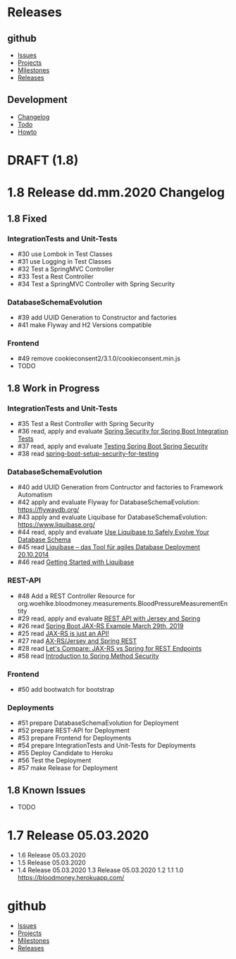 # Releases

## github
* [Issues](https://github.com/BloodMoneyApp/bloodmoney/issues)
* [Projects](https://github.com/BloodMoneyApp/bloodmoney/projects)
* [Milestones](https://github.com/BloodMoneyApp/bloodmoney/milestones)
* [Releases](https://github.com/BloodMoneyApp/bloodmoney/releases)

## Development
* [Changelog](docs/RELEASES.md)
* [Todo](docs/TODO.md)
* [Howto](docs/HOWTO.md)

# DRAFT (1.8)

# 1.8 Release dd.mm.2020 Changelog
## 1.8 Fixed
### IntegrationTests and Unit-Tests
* #30 use Lombok in Test Classes
* #31 use Logging in Test Classes
* #32 Test a SpringMVC Controller
* #33 Test a Rest Controller
* #34 Test a SpringMVC Controller with Spring Security
### DatabaseSchemaEvolution
* #39 add UUID Generation to Constructor and factories 
* #41 make Flyway and H2 Versions compatible
### Frontend
* #49 remove cookieconsent2/3.1.0/cookieconsent.min.js
* TODO
## 1.8 Work in Progress
### IntegrationTests and Unit-Tests
* #35 Test a Rest Controller with Spring Security
* #36 read, apply and evaluate [Spring Security for Spring Boot Integration Tests](https://www.baeldung.com/spring-security-integration-tests)
* #37 read, apply and evaluate [Testing Spring Boot Spring Security](https://www.codeflow.site/de/article/spring-security-integration-tests)
* #38 read [spring-boot-setup-security-for-testing](https://stackoverflow.com/questions/23335200/spring-boot-setup-security-for-testing)
### DatabaseSchemaEvolution
* #40 add UUID Generation from Contructor and factories to Framework Automatism
* #42 apply and evaluate Flyway for DatabaseSchemaEvolution: https://flywaydb.org/
* #43 apply and evaluate Liquibase for DatabaseSchemaEvolution: https://www.liquibase.org/
* #44 read, apply and evaluate [Use Liquibase to Safely Evolve Your Database Schema](https://www.baeldung.com/liquibase-refactor-schema-of-java-app)
* #45 read [Liquibase – das Tool für agiles Database Deployment 20.10.2014](https://blog.orbit.de/2014/10/20/liquibase-das-tool-fuer-agiles-database-deployment/)
* #46 read [Getting Started with Liquibase](https://www.liquibase.org/get_started/index.html)
### REST-API
* #48 Add a REST Controller Resource for org.woehlke.bloodmoney.measurements.BloodPressureMeasurementEntity
* #29 read, apply and evaluate [REST API with Jersey and Spring](https://www.baeldung.com/jersey-rest-api-with-spring)
* #26 read [Spring Boot JAX-RS Example March 29th, 2019](https://examples.javacodegeeks.com/enterprise-java/spring/boot/spring-boot-jax-rs-example/)
* #25 read [JAX-RS is just an API!](https://www.baeldung.com/jax-rs-spec-and-implementations)
* #27 read [AX-RS/Jersey and Spring REST](https://learnjava.co.in/jax-rs-vs-spring-rest/)
* #28 read [Let's Compare: JAX-RS vs Spring for REST Endpoints](https://developer.okta.com/blog/2017/08/09/jax-rs-vs-spring-rest-endpoints)
* #58 read [Introduction to Spring Method Security](https://www.baeldung.com/spring-security-method-security)
### Frontend
* #50 add bootwatch for bootstrap
### Deployments
* #51 prepare DatabaseSchemaEvolution for Deployment 
* #52 prepare REST-API for Deployment
* #53 prepare Frontend for Deployments
* #54 prepare IntegrationTests and Unit-Tests for Deployments
* #55 Deploy Candidate to Heroku
* #56 Test the Deployment
* #57 make Release for Deployment

## 1.8 Known Issues
* TODO


# 1.7 Release 05.03.2020 
* 1.6 Release 05.03.2020
* 1.5 Release 05.03.2020
* 1.4 Release 05.03.2020
1.3 Release 05.03.2020
1.2
1.1
1.0 https://bloodmoney.herokuapp.com/


# github
* [Issues](https://github.com/BloodMoneyApp/bloodmoney/issues)
* [Projects](https://github.com/BloodMoneyApp/bloodmoney/projects)
* [Milestones](https://github.com/BloodMoneyApp/bloodmoney/milestones)
* [Releases](https://github.com/BloodMoneyApp/bloodmoney/releases)
